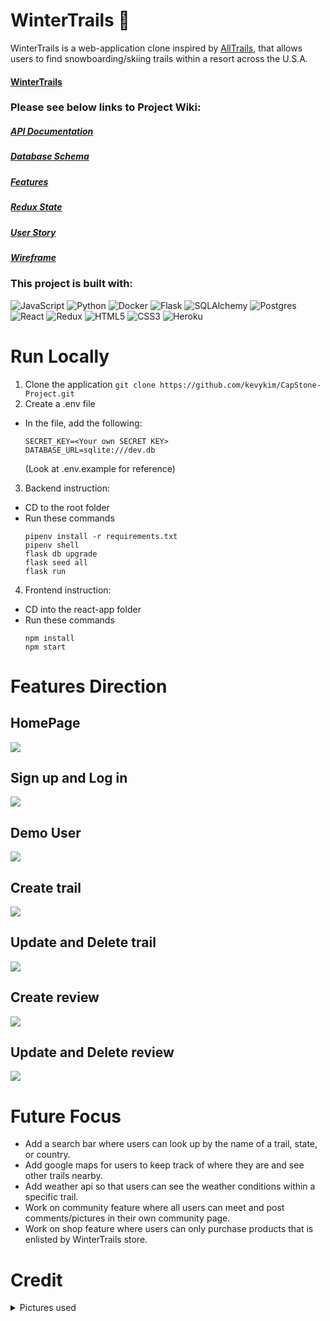 # WinterTrails 🗻

WinterTrails is a web-application clone inspired by [AllTrails](https://www.alltrails.com/), that allows users to find snowboarding/skiing trails within a resort across the U.S.A.

####  [WinterTrails](https://winter-trails-capstone.herokuapp.com/)

### Please see below links to Project Wiki:
##### [API Documentation](https://github.com/kevykim/CapStone-Project/wiki/API-Documentation)
##### [Database Schema](https://github.com/kevykim/CapStone-Project/wiki/DB-Schema)
##### [Features](https://github.com/kevykim/CapStone-Project/wiki/Features)
##### [Redux State](https://github.com/kevykim/CapStone-Project/wiki/Redux-State)
##### [User Story](https://github.com/kevykim/CapStone-Project/wiki/User-Stories)
##### [Wireframe](https://github.com/kevykim/CapStone-Project/wiki/Wireframes)



### This project is built with:

![JavaScript](https://img.shields.io/badge/javascript-%23323330.svg?style=for-the-badge&logo=javascript&logoColor=%23F7DF1E)
![Python](https://img.shields.io/badge/python-3670A0?style=for-the-badge&logo=python&logoColor=ffdd54)
![Docker](https://img.shields.io/badge/docker-%230db7ed.svg?style=for-the-badge&logo=docker&logoColor=white)
![Flask](https://img.shields.io/badge/flask-%23000.svg?style=for-the-badge&logo=flask&logoColor=white)
![SQLAlchemy](https://img.shields.io/badge/-SQLAlchemy-orange?style=for-the-badge)
![Postgres](https://img.shields.io/badge/postgres-%23316192.svg?style=for-the-badge&logo=postgresql&logoColor=white)
![React](https://img.shields.io/badge/react-%2320232a.svg?style=for-the-badge&logo=react&logoColor=%2361DAFB)
![Redux](https://img.shields.io/badge/redux-%23593d88.svg?style=for-the-badge&logo=redux&logoColor=white)
![HTML5](https://img.shields.io/badge/html5-%23E34F26.svg?style=for-the-badge&logo=html5&logoColor=white)
![CSS3](https://img.shields.io/badge/css3-%231572B6.svg?style=for-the-badge&logo=css3&logoColor=white)
![Heroku](https://img.shields.io/badge/heroku-%23430098.svg?style=for-the-badge&logo=heroku&logoColor=white)

# Run Locally
1. Clone the application
``` git clone https://github.com/kevykim/CapStone-Project.git ```
2. Create a .env file
- In the file, add the following:
    ```
    SECRET_KEY=<Your own SECRET KEY>
    DATABASE_URL=sqlite:///dev.db
    ```
    (Look at .env.example for reference)
3. Backend instruction:
- CD to the root folder 
- Run these commands
    ```
    pipenv install -r requirements.txt
    pipenv shell
    flask db upgrade
    flask seed all
    flask run
    ```
4. Frontend instruction:
- CD into the react-app folder
- Run these commands
    ```
    npm install
    npm start
    ```

# Features Direction
## HomePage
<img src='https://i.imgur.com/i4hLW2m.gifv'/>

## Sign up and Log in
<img src='react-app/public/readmepics/signupandlogin.gif'/>

## Demo User
<img src='react-app/public/readmepics/DemoUser.gif'/>

## Create trail
<img src='react-app/public/readmepics/Createtrail.gif' />

## Update and Delete trail
<img src='react-app/public/readmepics/update&deletetrail.gif'/>

## Create review
<img src='react-app/public/readmepics/Createreview.gif'/>

## Update and Delete review
<img src='react-app/public/readmepics/editdeletereview.gif' />

# Future Focus
- Add a search bar where users can look up by the name of a trail, state, or country.
- Add google maps for users to keep track of where they are and see other trails nearby.
- Add weather api so that users can see the weather conditions within a specific trail.
- Work on community feature where all users can meet and post comments/pictures in their own community page.
- Work on shop feature where users can only purchase products that is enlisted by WinterTrails store. 

# Credit
<details>
<summary>Pictures used</summary> 

https://cms.rideboreal.com/sites/boreal/files/inline-images/Boreal%20Trail%20Map.jpg

https://static.evo.com/content/travel-guides/tahoe/heavenly/heavenly_trailmap.jpg

https://static.evo.com/content/travel-guides/ca/mammoth/mammoth_wintertrailmap_frontside.jpg

https://static.evo.com/content/travel-guides/ca/bigbear/17_map-1.png

https://res.cloudinary.com/liftopia/image/upload/c_fit,d_defaults:default_logo_1.png,f_auto,h_980,q_auto,w_980/v1/production/trail_maps/d05e41c2b8d2114c7a98a1a0154f38c5.jpg

https://www.pngkit.com/png/full/128-1280585_user-icon-fa-fa-user-circle.png

https://upload.wikimedia.org/wikipedia/commons/thumb/5/55/Boreal_Mountain_Resort_-_panoramio.jpg/1200px-Boreal_Mountain_Resort_-_panoramio.jpg

https://wanderjobs.com/wp-content/uploads/2019/08/Heavenly-2.jpg

https://freeskier.com/wp-content/uploads/2017/02/Mammoth1_Social.jpg

https://www.mtnscoop.com/media/images/2018/12/Big-Bear-Mountain-1024x478.jpg

https://dangerouscupcakelifestyle.com/wp-content/uploads/2019/01/skiing1.jpg

https://www.nationsonline.org/maps/USA/California_map.jpg

https://www.outsideonline.com/wp-content/uploads/2019/02/21/snowboard-instructor-fail_s.jpg

https://encrypted-tbn0.gstatic.com/images?q=tbn:ANd9GcRPa4_Kyvffe_glSxOxK6jNM54hOHPHxuXAso_XuTVQ2c1tO59glVHLXyFbTvx68Q6Veqs&usqp=CAU

https://www.wheredoitakethekids.com/wp-content/uploads/2019/12/borealMountain-13-scaled.jpg

https://whitebookski.com/wp-content/uploads/2017/04/shred-2.jpg

https://cdn.sierrasun.com/wp-content/uploads/sites/4/2016/08/SS_SS200910911129994AR.jpg

https://www.babyquip.com/blog/wp-content/uploads/2020/01/heavenly-16.jpg

https://img.theepochtimes.com/assets/uploads/2021/03/14/son.jpg

https://images.squarespace-cdn.com/content/v1/5f379d0d4c13b4408dddc875/1598773748886-667UP3XZH04ZQNHB06VT/heavenly-ski-resort-lake-tahoe-usa-02.jpg

https://mytahoeskicabin.com/wp-content/uploads/sites/4/2015/05/tahoe-ski-cabin-activities-heavenly-mountain-resort.jpg

https://cache.undercovertourist.com/blog/2019/04/0419-heavenly-gondola-view-768x512.jpg

https://s3-media0.fl.yelpcdn.com/bphoto/WZc1tl0yxOvc1t5mzXebGQ/o.jpg

https://s3-media0.fl.yelpcdn.com/bphoto/usBuL4ltcIVSdkAdJE72sA/o.jpg

https://s3-media0.fl.yelpcdn.com/bphoto/2-meqoylLHUj72tb3rhpyA/o.jpg

https://www.athletesinsight.com/wp-content/uploads/2018/02/DSC01031-2-1024x683.jpg

https://upload.wikimedia.org/wikipedia/commons/thumb/5/55/Boreal_Mountain_Resort_-_panoramio.jpg/1200px-Boreal_Mountain_Resort_-_panoramio.jpg

https://www.athletesinsight.com/wp-content/uploads/2018/02/DSC01027-2-1024x683.jpg

https://d6qyz3em3b312.cloudfront.net/upload/images/media/2012/01/10/5470668716_572860471a_b.2048x1024.jpg

https://s3-media0.fl.yelpcdn.com/bphoto/VcLrnqaUSpeGH35ry4sSXw/o.jpg

https://s3-media0.fl.yelpcdn.com/bphoto/uM9jucwJH6SfhVr-_6di9Q/o.jpg

https://fox40.com/wp-content/uploads/sites/13/2021/10/boreal.jpg

https://s3-media0.fl.yelpcdn.com/bphoto/8BjsoIFWF25Ve7ov_Dl2tg/o.jpg

https://cdn.sierrasun.com/wp-content/uploads/sites/4/2017/11/BorealOpener-SSU-111017-1.jpg

https://whitebookski.com/wp-content/uploads/2017/04/getting-to-boreal.jpg

https://snowboardmag.com/wp-content/uploads/2014/11/bear-mountain-snow-summit-opening-day.jpg

https://media.tacdn.com/media/attractions-splice-spp-674x446/07/2a/5f/63.jpg

https://offloadmedia.feverup.com/secretlosangeles.com/wp-content/uploads/2021/01/23204050/133589607_883949509034939_190740308602357817_n-1024x682.jpg

https://psia-w.org/new/wp-content/uploads/2017/03/IMG_5805.jpg

https://www.tripsavvy.com/thmb/a16PhyBgUXDF18RzL3zZQdfJ9dc=/1500x0/filters:no_upscale():max_bytes(150000):strip_icc()/MountainHighFlickrGrahamCC2-0-56a3e74c5f9b58b7d0d45fd7-59c2987a0d327a001146e3e0.jpg

https://www.wikihow.com/images_en/thumb/9/94/Snowboard-Step-15-preview.jpg/550px-Snowboard-Step-15-preview.jpg

https://uploads.tapatalk-cdn.com/20170113/b60f52add2db4aa9bcbb33ede8454b63.jpg

https://www.snocountry.com/images/easyblog_articles/3808/b2ap3_thumbnail_Mt-High-Terrain.jpg

https://media.defense.gov/2010/Jan/29/212296/-1/-1/0/100129-M-3459B-003.jpg

https://s3-media0.fl.yelpcdn.com/bphoto/08Ksa114xzFkPUJ_RS20lQ/o.jpg

https://upload.wikimedia.org/wikipedia/commons/1/17/BorealSkiCA.jpg

https://whitebookski.com/wp-content/uploads/2017/04/shred-2.jpg

https://png.pngtree.com/png-vector/20190729/ourlarge/pngtree-mountains-nature-outdoor-sun-hiking-flat-color-icon-vector-png-image_1622135.jpg






https://dynamic-media-cdn.tripadvisor.com/media/photo-o/11/b6/9c/d7/new-year-s-eve-skiing.jpg?w=1200&h=-1&s=1

https://d3ne5s9fv9p81l.cloudfront.net/public/wt/ac/58/20191219070340113759839.jpg?imageView2/2/format/auto

https://www.bigbear.com/imager/s3_us-west-1_amazonaws_com/big-bear/images/old-site-images/Winter-Activities_bc0d2157d501d4729a3d5631708a6b2e.jpg


https://www.bigbear.com/imager/files_idss_com/C347/9805d1cb-5037-45d6-a8c4-da836fa31ad0_cf127ca3a98712e9d52213b1386347a9.jpg

https://static.evo.com/content/travel-guides/ca/bigbear/bmjoesexton-1.jpg

https://www.destinationbigbear.com/blog/wp-content/uploads/2015/02/trouble-on-the-slopes.jpg

https://snowbrains.com/wp-content/uploads/2022/03/SCR-20220323-l41.jpeg





https://cdn4.iconfinder.com/data/icons/avatars-xmas-giveaway/128/hipster_beard_male_man-512.png

https://cdn4.iconfinder.com/data/icons/avatars-xmas-giveaway/128/female_woman_avatar_portrait-512.png

https://cdn4.iconfinder.com/data/icons/avatars-xmas-giveaway/128/afro_man_male_avatar-512.png

https://cdn4.iconfinder.com/data/icons/avatars-xmas-giveaway/128/man_male_avatar_portrait-512.png

https://cdn4.iconfinder.com/data/icons/avatars-xmas-giveaway/128/boy_male_avatar_portrait-512.png

https://cdn4.iconfinder.com/data/icons/avatars-xmas-giveaway/128/female_woman_avatar_portrait_1-512.png

https://cdn4.iconfinder.com/data/icons/avatars-xmas-giveaway/128/indian_man_male_person-512.png

https://cdn4.iconfinder.com/data/icons/avatars-xmas-giveaway/128/old_man_male_portrait-512.png

https://cdn4.iconfinder.com/data/icons/avatars-xmas-giveaway/128/punk_man_person_avatar-512.png

https://cdn4.iconfinder.com/data/icons/avatars-xmas-giveaway/128/boy_person_avatar_kid-512.png















</details>